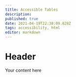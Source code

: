 ```yaml
---
title: Accessible Tables
description: 
published: true
date: 2021-04-19T22:38:09.828Z
tags: accessibility, html
editor: markdown
---
```


# Header
Your content here